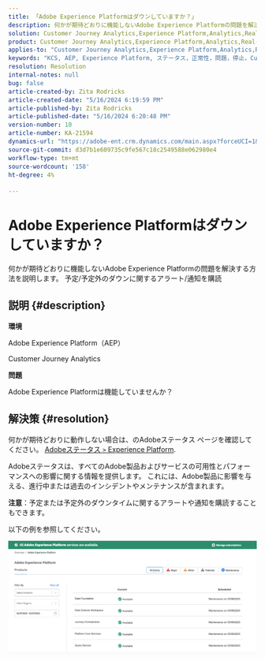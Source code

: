 ```yaml
---
title: 「Adobe Experience Platformはダウンしていますか？」
description: 何かが期待どおりに機能しないAdobe Experience Platformの問題を解決する方法を説明します。 計画/予定外のダウンに関するアラート/通知の配信を登録」
solution: Customer Journey Analytics,Experience Platform,Analytics,Real-Time Customer Data Platform
product: Customer Journey Analytics,Experience Platform,Analytics,Real-Time Customer Data Platform
applies-to: "Customer Journey Analytics,Experience Platform,Analytics,Real-Time Customer Data Platform"
keywords: "KCS, AEP, Experience Platform, ステータス，正常性，問題，停止，Customer Journey Analytics, Experience Platform の停止"
resolution: Resolution
internal-notes: null
bug: false
article-created-by: Zita Rodricks
article-created-date: "5/16/2024 6:19:59 PM"
article-published-by: Zita Rodricks
article-published-date: "5/16/2024 6:20:48 PM"
version-number: 10
article-number: KA-21594
dynamics-url: "https://adobe-ent.crm.dynamics.com/main.aspx?forceUCI=1&pagetype=entityrecord&etn=knowledgearticle&id=5710a4e6-b013-ef11-9f89-6045bd0298d4"
source-git-commit: d3d7b1e609735c9fe567c18c2549588e062980e4
workflow-type: tm+mt
source-wordcount: '158'
ht-degree: 4%

---
```


# Adobe Experience Platformはダウンしていますか？


何かが期待どおりに機能しないAdobe Experience Platformの問題を解決する方法を説明します。 予定/予定外のダウンに関するアラート/通知を購読

## 説明 {#description}


<b>環境</b>

Adobe Experience Platform（AEP）

Customer Journey Analytics

<b>問題</b>

Adobe Experience Platformは機能していませんか？


## 解決策 {#resolution}


何かが期待どおりに動作しない場合は、のAdobeステータス ページを確認してください。 [Adobeステータス `>`  Experience Platform](https://status.adobe.com/cloud/experience_platform#/).

Adobeステータスは、すべてのAdobe製品およびサービスの可用性とパフォーマンスへの影響に関する情報を提供します。 これには、Adobe製品に影響を与える、進行中または過去のインシデントやメンテナンスが含まれます。

<b>注意</b>：予定または予定外のダウンタイムに関するアラートや通知を購読することもできます。

以下の例を参照してください。

![](assets/dc4ebf6a-94b6-ed11-83fe-6045bd006a22.png)
